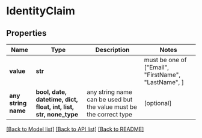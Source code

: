 # IdentityClaim


## Properties
Name | Type | Description | Notes
------------ | ------------- | ------------- | -------------
**value** | **str** |  |  must be one of ["Email", "FirstName", "LastName", ]
**any string name** | **bool, date, datetime, dict, float, int, list, str, none_type** | any string name can be used but the value must be the correct type | [optional]

[[Back to Model list]](../README.md#documentation-for-models) [[Back to API list]](../README.md#documentation-for-api-endpoints) [[Back to README]](../README.md)


